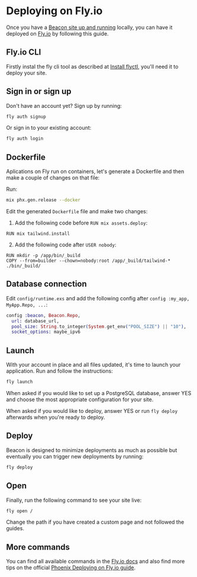 # Deploying on Fly.io

Once you have a [Beacon site up and running](https://github.com/BeaconCMS/beacon/blob/main/guides/introduction/your_first_site.md) locally, you can have it deployed on [Fly.io](https://fly.io) by following this guide.

## Fly.io CLI

Firstly instal the fly cli tool as described at [Install flyctl](https://fly.io/docs/hands-on/install-flyctl), you'll need it to deploy your site.

## Sign in or sign up

Don't have an account yet? Sign up by running:

```sh
fly auth signup
```

Or sign in to your existing account:

```sh
fly auth login
```

## Dockerfile

Aplications on Fly run on containers, let's generate a Dockerfile and then make a couple of changes on that file:

Run:

```sh
mix phx.gen.release --docker
```

Edit the generated `Dockerfile` file and make two changes:

1. Add the following code before `RUN mix assets.deploy`:

```
RUN mix tailwind.install
```

2. Add the following code after `USER nobody`:

```
RUN mkdir -p /app/bin/_build
COPY --from=builder --chown=nobody:root /app/_build/tailwind-* ./bin/_build/
```

## Database connection

Edit `config/runtime.exs` and add the following config after `config :my_app, MyApp.Repo, ...`:

```elixir
config :beacon, Beacon.Repo,
  url: database_url,
  pool_size: String.to_integer(System.get_env("POOL_SIZE") || "10"),
  socket_options: maybe_ipv6
```

## Launch

With your account in place and all files updated, it's time to launch your application. Run and follow the instructions:

```sh
fly launch
```

When asked if you would like to set up a PostgreSQL database, answer YES and choose the most appropriate configuration for your site.

When asked if you would like to deploy, answer YES or run `fly deploy` afterwards when you're ready to deploy.

## Deploy

Beacon is designed to minimize deployments as much as possible but eventually you can trigger new deployments by running:

```sh
fly deploy
```

## Open

Finally, run the following command to see your site live:

```sh
fly open /
```

Change the path if you have created a custom page and not followed the guides.

## More commands

You can find all available commands in the [Fly.io docs](https://fly.io/docs/flyctl) and also find more tips on the official [Phoenix Deploying on Fly.io guide](https://github.com/phoenixframework/phoenix/blob/master/guides/deployment/fly.md).
